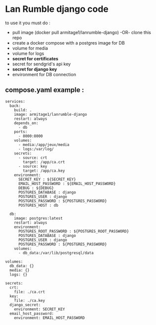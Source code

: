 # Lan Rumble django code

to use it you must do :
- pull image (docker pull armitage1/lanrumble-django) -OR- clone this repo
- create a docker compose with a postgres image for DB
- volume for media
- volume for logs
- __secret for certificates__
- secret for sendgrid's api key
- __secret for django key__
- environment for DB connection

## compose.yaml example :

```
services:
  back:
    build: .
    image: armitage1/lanrumble-django
    restart: always
    depends_on:
      - db
    ports:
      - 8000:8000
    volumes:
      - media:/app/jeux/media
      - logs:/var/log/
    secrets:
      - source: crt
        target: /app/ca.crt
      - source: key
        target: /app/ca.key
    environment:
      SECRET_KEY : ${SECRET_KEY}
      EMAIL_HOST_PASSWORD : ${EMAIL_HOST_PASSWORD}
      DEBUG : ${DEBUG}
      POSTGRES_DATABASE : django
      POSTGRES_USER : django
      POSTGRES_PASSWORD : ${POSTGRES_PASSWORD}
      POSTGRES_HOST : db

  db:
    image: postgres:latest
    restart: always
    environment:
      POSTGRES_ROOT_PASSWORD : ${POSTGRES_ROOT_PASSWORD}
      POSTGRES_DATABASE : django
      POSTGRES_USER : django
      POSTGRES_PASSWORD : ${POSTGRES_PASSWORD}
    volumes:
      - db_data:/var/lib/postgresql/data

volumes:
  db_data: {}
  media: {}
  logs: {}

secrets:
  crt:
    file: ./ca.crt
  key:
    file: ./ca.key
  django_secret:
    environment: SECRET_KEY
  email_host_password:
    environment: EMAIL_HOST_PASSWORD
```